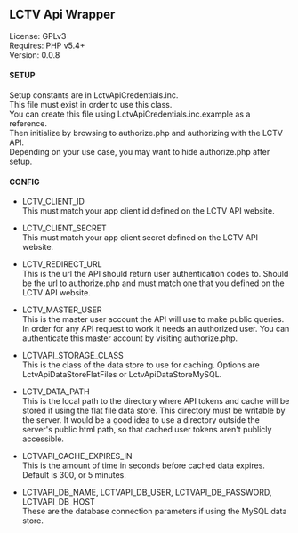 LCTV Api Wrapper
----------------

License: GPLv3  
Requires: PHP v5.4+  
Version: 0.0.8


#### SETUP

Setup constants are in LctvApiCredentials.inc.  
This file must exist in order to use this class.  
You can create this file using LctvApiCredentials.inc.example as a reference.  
Then initialize by browsing to authorize.php and authorizing with the LCTV API.  
Depending on your use case, you may want to hide authorize.php after setup.  
<!-- TODO: usage example -->
<!-- See example.php for usage. -->


#### CONFIG

* LCTV_CLIENT_ID  
  This must match your app client id defined on the LCTV API website.

* LCTV_CLIENT_SECRET  
  This must match your app client secret defined on the LCTV API website.

* LCTV_REDIRECT_URL  
  This is the url the API should return user authentication codes to.
  Should be the url to authorize.php and must match one that you defined
  on the LCTV API website.

* LCTV_MASTER_USER  
  This is the master user account the API will use to make public
  queries. In order for any API request to work it needs an authorized user.
  You can authenticate this master account by visiting authorize.php.

* LCTVAPI_STORAGE_CLASS  
  This is the class of the data store to use for caching.
  Options are LctvApiDataStoreFlatFiles or LctvApiDataStoreMySQL.

* LCTV_DATA_PATH  
  This is the local path to the directory where API tokens and cache will be
  stored if using the flat file data store. This directory must be writable
  by the server. It would be a good idea to use a directory outside the server's 
  public html path, so that cached user tokens aren't publicly accessible.

* LCTVAPI_CACHE_EXPIRES_IN  
  This is the amount of time in seconds before cached
  data expires. Default is 300, or 5 minutes.

* LCTVAPI_DB_NAME, LCTVAPI_DB_USER, LCTVAPI_DB_PASSWORD, LCTVAPI_DB_HOST  
  These are the database connection parameters if using the MySQL data store.
